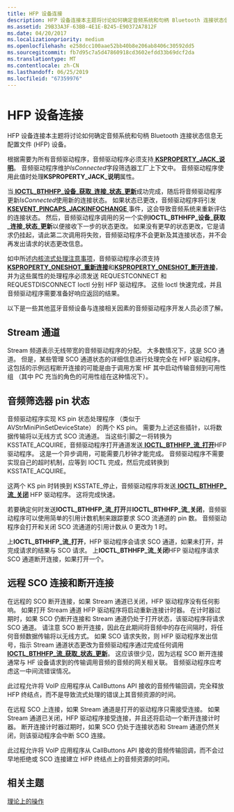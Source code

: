 ```yaml
---
title: HFP 设备连接
description: HFP 设备连接本主题将讨论如何确定音频系统和句柄 Bluetooth 连接状态信息无配置文件 (HFP) 设备。
ms.assetid: 29B33A3F-63BB-4E1E-B245-E90372A7812F
ms.date: 04/20/2017
ms.localizationpriority: medium
ms.openlocfilehash: e258dcc100aae52bb40b8e206ab8406c30592dd5
ms.sourcegitcommit: fb7d95c7a5d47860918cd3602efdd33b69dcf2da
ms.translationtype: MT
ms.contentlocale: zh-CN
ms.lasthandoff: 06/25/2019
ms.locfileid: "67359976"
---
```

# <a name="hfp-device-connection"></a>HFP 设备连接


HFP 设备连接本主题将讨论如何确定音频系统和句柄 Bluetooth 连接状态信息无配置文件 (HFP) 设备。

根据需要为所有音频驱动程序，音频驱动程序必须支持[ **KSPROPERTY\_JACK\_说明**](https://docs.microsoft.com/windows-hardware/drivers/audio/ksproperty-jack-description)。 音频驱动程序维护*IsConnected*字段筛选器工厂上下文中。 音频驱动程序使用此值时处理**KSPROPERTY\_JACK\_说明**属性。

当[ **IOCTL\_BTHHFP\_设备\_获取\_连接\_状态\_更新**](https://docs.microsoft.com/windows-hardware/drivers/ddi/content/bthhfpddi/ni-bthhfpddi-ioctl_bthhfp_device_get_connection_status_update)成功完成，随后将音频驱动程序更新*IsConnected*使用新的连接状态。 如果状态已更改，音频驱动程序将引发[ **KSEVENT\_PINCAPS\_JACKINFOCHANGE** ](https://docs.microsoft.com/windows-hardware/drivers/audio/ksevent-pincaps-jackinfochange)事件，这会导致音频系统来重新评估的连接状态。 然后，音频驱动程序调用的另一个实例**IOCTL\_BTHHFP\_设备\_获取\_连接\_状态\_更新**以便接收下一步的状态更改。 如果没有更早的状态更改，它是请求仍挂起，请此第二次调用将失败，音频驱动程序不会更新及其连接状态，并不会再发出请求的状态更改信息。

如中所述[内核流式处理注意事项](kernel-streaming-considerations.md)，音频驱动程序必须支持[ **KSPROPERTY\_ONESHOT\_重新连接**](https://docs.microsoft.com/windows-hardware/drivers/audio/ksproperty-oneshot-reconnect)和[**KSPROPERTY\_ONESHOT\_断开连接**](https://docs.microsoft.com/windows-hardware/drivers/audio/ksproperty-oneshot-disconnect)，并为这些属性的处理程序必须发送 REQUESTCONNECT 和 REQUESTDISCONNECT Ioctl 分别 HFP 驱动程序。 这些 Ioctl 快速完成，并且音频驱动程序需要准备好响应返回的结果。

以下是一些其他蓝牙音频设备与连接相关因素的音频驱动程序开发人员必须了解。

## <a name="span-idstreamchannelspanspan-idstreamchannelspanspan-idstreamchannelspanstream-channel"></a><span id="Stream_channel"></span><span id="stream_channel"></span><span id="STREAM_CHANNEL"></span>Stream 通道


Stream 频道表示无线带宽的音频驱动程序的分配。 大多数情况下，这是 SCO 通道。 但是，某些管理 SCO 通道状态的详细信息进行处理完全在 HFP 驱动程序。 这包括的示例远程断开连接的可能是由于调用方案 HF 其中启动传输音频到可用性组 （其中 PC 充当的角色的可用性组在这种情况下）。

## <a name="span-idaudiofilterpinstatesspanspan-idaudiofilterpinstatesspanspan-idaudiofilterpinstatesspanaudio-filter-pin-states"></a><span id="Audio_filter_pin_states"></span><span id="audio_filter_pin_states"></span><span id="AUDIO_FILTER_PIN_STATES"></span>音频筛选器 pin 状态


音频驱动程序实现 KS pin 状态处理程序 （类似于 AVStrMiniPinSetDeviceState） 的两个 KS pin。 需要为上述这些插针，以将数据传输将以无线方式 SCO 流通道。 当这些引脚之一将转换为 KSSTATE\_ACQUIRE，音频驱动程序打开通道发送[ **IOCTL\_BTHHFP\_流\_打开**](https://docs.microsoft.com/windows-hardware/drivers/ddi/content/bthhfpddi/ni-bthhfpddi-ioctl_bthhfp_stream_open)HFP 驱动程序。 这是一个异步调用，可能需要几秒钟才能完成。 音频驱动程序不需要实现自己的超时机制，应等到 IOCTL 完成，然后完成转换到 KSSTATE\_ACQUIRE。

这两个 KS pin 时转换到 KSSTATE\_停止，音频驱动程序将发送[ **IOCTL\_BTHHFP\_流\_关闭**](https://docs.microsoft.com/windows-hardware/drivers/ddi/content/bthhfpddi/ni-bthhfpddi-ioctl_bthhfp_stream_close) HFP 驱动程序。 这将完成快速。

若要确定何时发送**IOCTL\_BTHHFP\_流\_打开**并**IOCTL\_BTHHFP\_流\_关闭**，音频驱动程序可以使用简单的引用计数机制来跟踪要求 SCO 流通道的 pin 数。 音频驱动程序会打开和关闭 SCO 流通道的引用计数从 0 更改为 1 时。

上**IOCTL\_BTHHFP\_流\_打开**，HFP 驱动程序会请求 SCO 通道，如果未打开，并完成请求的结果与 SCO 请求。 上**IOCTL\_BTHHFP\_流\_关闭**HFP 驱动程序请求 SCO 通道断开连接，如果打开一个。

## <a name="span-idremotescoconnectanddisconnectspanspan-idremotescoconnectanddisconnectspanspan-idremotescoconnectanddisconnectspanremote-sco-connect-and-disconnect"></a><span id="Remote_SCO_connect_and_disconnect"></span><span id="remote_sco_connect_and_disconnect"></span><span id="REMOTE_SCO_CONNECT_AND_DISCONNECT"></span>远程 SCO 连接和断开连接


在远程的 SCO 断开连接，如果 Stream 通道已关闭，HFP 驱动程序没有任何影响。 如果打开 Stream 通道 HFP 驱动程序将启动重新连接计时器。 在计时器过期时，如果 SCO 仍断开连接和 Stream 通道仍处于打开状态，该驱动程序将请求 SCO 通道。 请注意 SCO 断开连接，因此在此期间将音频中的存在间隔时，将任何音频数据传输将以无线方式。 如果 SCO 请求失败，则 HFP 驱动程序发出信号，指示 Stream 通道状态更改为音频驱动程序通过完成任何调用[ **IOCTL\_BTHHFP\_流\_获取\_状态\_更新**](https://docs.microsoft.com/windows-hardware/drivers/ddi/content/bthhfpddi/ni-bthhfpddi-ioctl_bthhfp_stream_get_status_update)。 这应该很少见，因为远程 SCO 断开连接通常与 HF 设备请求到的传输调用音频的音频的网关相关联。 音频驱动程序应考虑这一中间流错误情况。

此过程允许将 VoIP 应用程序从 CallButtons API 接收的音频传输回调，完全释放 HFP 终结点，而不是导致流式处理的错误上其音频资源的时间。

在远程 SCO 上连接，如果 Stream 通道是打开的驱动程序只需接受连接。 如果 Stream 通道已关闭，HFP 驱动程序接受连接，并且还将启动一个断开连接计时器。 断开连接计时器过期时，如果 SCO 仍处于连接状态和 Stream 通道仍然关闭，则该驱动程序会中断 SCO 连接。

此过程允许将 VoIP 应用程序从 CallButtons API 接收的音频传输回调，而不会过早地拒绝或 SCO 连接建立 HFP 终结点上的音频资源的时间。

## <a name="span-idrelatedtopicsspanrelated-topics"></a><span id="related_topics"></span>相关主题
[理论上的操作](theory-of-operation.md)  



